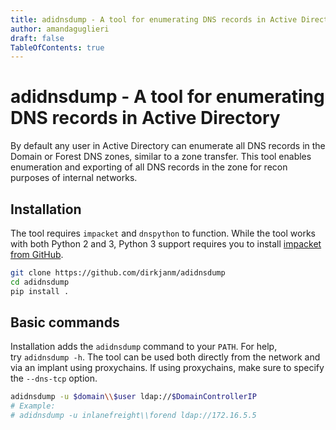 ```yaml
---
title: adidnsdump - A tool for enumerating DNS records in Active Directory
author: amandaguglieri
draft: false
TableOfContents: true
---
```


# adidnsdump - A tool for enumerating DNS records in Active Directory

By default any user in Active Directory can enumerate all DNS records in the Domain or Forest DNS zones, similar to a zone transfer. This tool enables enumeration and exporting of all DNS records in the zone for recon purposes of internal networks.

## Installation

The tool requires `impacket` and `dnspython` to function. While the tool works with both Python 2 and 3, Python 3 support requires you to install [impacket from GitHub](https://github.com/CoreSecurity/impacket).

```bash
git clone https://github.com/dirkjanm/adidnsdump
cd adidnsdump
pip install .
```

## Basic commands

Installation adds the `adidnsdump` command to your `PATH`. For help, try `adidnsdump -h`. The tool can be used both directly from the network and via an implant using proxychains. If using proxychains, make sure to specify the `--dns-tcp` option.

```bash
adidnsdump -u $domain\\$user ldap://$DomainControllerIP
# Example:
# adidnsdump -u inlanefreight\\forend ldap://172.16.5.5 
```